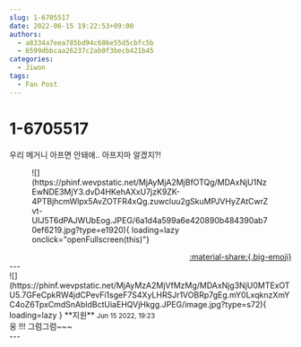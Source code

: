 ```yaml
---
slug: 1-6705517
date: 2022-06-15 19:22:53+09:00
authors:
  - a8334a7eea785bd94c686e55d5cbfc5b
  - 6599dbbcaa26237c2ab0f3becb421b45
categories:
  - Jiwon
tags:
  - Fan Post
---
```


# 1-6705517

<div class="post-container" markdown="1">
<div class="content-container md-sidebar__scrollwrap" markdown="1">

우리 메거니 아프면 안돼애.. 아프지마 알겠지?!
<figure markdown="1">
![](https://phinf.wevpstatic.net/MjAyMjA2MjBfOTQg/MDAxNjU1NzEwNDE3MjY3.dvD4HKehAXxU7jzK9ZK-4PTBjhcmWlpx5AvZOTFR4xQg.zuwcluu2gSkuMPJVHyZAtCwrZvt-UIJ5T6dPAJWUbEog.JPEG/6a1d4a599a6e420890b484390ab70ef6219.jpg?type=e1920){ loading=lazy onclick="openFullscreen(this)"}
</figure>


</div>
</div>

<div style="text-align: right;" markdown="1">
<a href="https://weverse.io/fromis9/fanpost/1-6705517" style="text-align: right;">:material-share:{.big-emoji}</a>
</div>
---

<div class="comments-container md-sidebar__scrollwrap" markdown="1">
<div class="comment" markdown="1">
<div class='id-container' markdown="1">
![](https://phinf.wevpstatic.net/MjAyMzA2MjVfMzMg/MDAxNjg3NjU0MTExOTU5.7GFeCpkRW4jdCPevFi1sgeF7S4XyLHRSJr1VOBRp7gEg.mY0LxqknzXmYC4oZ6TpxCmdSnAbldBctUiaEHQVjHkgg.JPEG/image.jpg?type=s72){ loading=lazy }
**<span class="artist">지원</span>** <small>Jun 15 2022, 19:23</small><br>
</div>
<div class='comment-body' markdown="1">
웅 !!! 그럼그럼~~~
</div>
</div>
</div>
---
